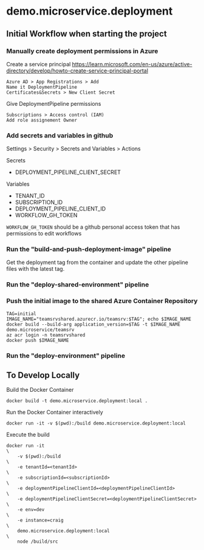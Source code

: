 # demo.microservice.deployment

## Initial Workflow when starting the project

### Manually create deployment permissions in Azure

Create a service principal
https://learn.microsoft.com/en-us/azure/active-directory/develop/howto-create-service-principal-portal

    Azure AD > App Registrations > Add
    Name it DeploymentPipeline
    Certificates&Secrets > New Client Secret

Give DeploymentPipeline permissions

    Subscriptions > Access control (IAM)
    Add role assignement Owner

### Add secrets and variables in github

Settings > Security > Secrets and Variables > Actions

Secrets

* DEPLOYMENT_PIPELINE_CLIENT_SECRET
    
Variables

* TENANT_ID
* SUBSCRIPTION_ID
* DEPLOYMENT_PIPELINE_CLIENT_ID
* WORKFLOW_GH_TOKEN

`WORKFLOW_GH_TOKEN` should be a github personal access token that has permissions to edit workflows

### Run the "build-and-push-deployment-image" pipeline

Get the deployment tag from the container and update the 
other pipeline files with the latest tag.

### Run the "deploy-shared-environment" pipeline

### Push the initial image to the shared Azure Container Repository

    TAG=initial
    IMAGE_NAME="teamsrvshared.azurecr.io/teamsrv:$TAG"; echo $IMAGE_NAME
    docker build --build-arg application_version=$TAG -t $IMAGE_NAME demo.microservice/teamsrv 
    az acr login -n teamsrvshared
    docker push $IMAGE_NAME

### Run the "deploy-environment" pipeline

## To Develop Locally

Build the Docker Container

    docker build -t demo.microservice.deployment:local .

Run the Docker Container interactively

    docker run -it -v $(pwd):/build demo.microservice.deployment:local

Execute the build

    docker run -it                                                         \
        -v $(pwd):/build                                                   \
        -e tenantId=<tenantId>                                             \
        -e subscriptionId=<subscriptionId>                                 \
        -e deploymentPipelineClientId=<deploymentPipelineClientId>         \
        -e deploymentPipelineClientSecret=<deploymentPipelineClientSecret> \
        -e env=dev                                                         \
        -e instance=craig                                                  \
        demo.microservice.deployment:local                                 \
        node /build/src


